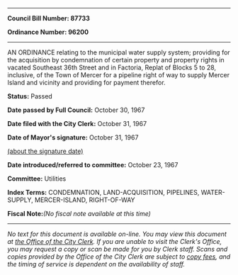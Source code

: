 

********

**Council Bill Number: 87733**
   
**Ordinance Number: 96200**
********

 AN ORDINANCE relating to the municipal water supply system; providing for the acquisition by condemnation of certain property and property rights in vacated Southeast 36th Street and in Factoria, Replat of Blocks 5 to 28, inclusive, of the Town of Mercer for a pipeline right of way to supply Mercer Island and vicinity and providing for payment therefor.

**Status:** Passed
   
**Date passed by Full Council:** October 30, 1967
   
**Date filed with the City Clerk:** October 31, 1967
   
**Date of Mayor's signature:** October 31, 1967
   
[(about the signature date)](/~public/approvaldate.htm)
   
   
   
**Date introduced/referred to committee:** October 23, 1967
   
**Committee:** Utilities
   
   
**Index Terms:** CONDEMNATION, LAND-ACQUISITION, PIPELINES, WATER-SUPPLY, MERCER-ISLAND, RIGHT-OF-WAY

**Fiscal Note:**_(No fiscal note available at this time)_
********

_No text for this document is available on-line. You may view this document at [the Office of the City Clerk](http://www.seattle.gov/leg/clerk/contactUs.htm). If you are unable to visit the Clerk's Office, you may request a copy or scan be made for you by Clerk staff. Scans and copies provided by the Office of the City Clerk are subject to [copy fees](http://clerk.seattle.gov/~public/clerkfees.htm), and the timing of service is dependent on the availability of staff._

